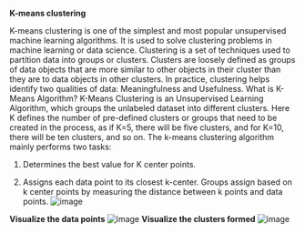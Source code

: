 **K-means clustering**


K-means clustering is one of the simplest and most popular unsupervised machine learning algorithms. It is used to solve clustering problems in machine learning or data science. 
Clustering is a set of techniques used to partition data into groups or clusters. Clusters are loosely defined as groups of data objects that are more similar to other objects in their cluster than they are to data objects in other clusters. In practice, clustering helps identify two qualities of data: Meaningfulness and Usefulness.
What is K-Means Algorithm?
K-Means Clustering is an Unsupervised Learning Algorithm, which groups the unlabeled dataset into different clusters. Here K defines the number of pre-defined clusters or groups that need to be created in the process, as if K=5, there will be five clusters, and for K=10, there will be ten clusters, and so on. The k-means clustering algorithm mainly performs two tasks:


1) Determines the best value for K center points.


2) Assigns each data point to its closest k-center. Groups assign based on k center points by measuring the distance between k points and data points.
![image](https://user-images.githubusercontent.com/52431768/150778218-0a3d9e16-0b07-406f-8dbb-c022077e0895.png)

**Visualize the data points**
![image](https://user-images.githubusercontent.com/52431768/150778440-2aca01cf-c579-4fc7-8586-bb6154329083.png)
**Visualize the clusters formed**
![image](https://user-images.githubusercontent.com/52431768/150778513-b30a0e44-aab7-4185-9a34-953018e67394.png)
